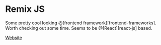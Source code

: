 # Remix JS

Some pretty cool looking @[frontend framework][frontend-frameworks].
Worth checking out some time. Seems to be @[React][react-js] based.

[Website](https://remix.run)
